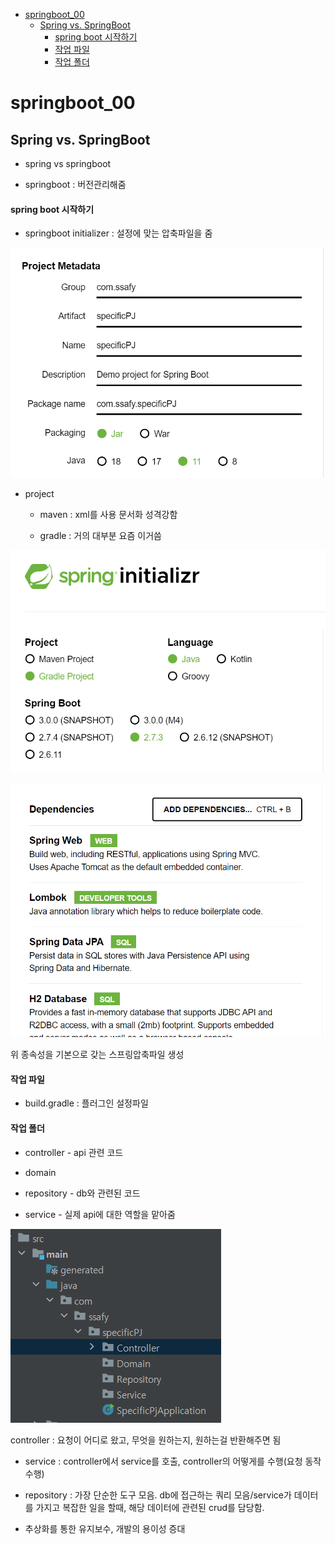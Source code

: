 - [springboot_00](#springboot_00)
  - [Spring vs. SpringBoot](#spring-vs-springboot)
      - [spring boot 시작하기](#spring-boot-시작하기)
      - [작업 파일](#작업-파일)
      - [작업 폴더](#작업-폴더)
# springboot_00

## Spring vs. SpringBoot

- spring vs springboot 

- springboot : 버전관리해줌

#### spring boot 시작하기

- springboot initializer : 설정에 맞는 압축파일을 줌  

![2022-08-22-16-39-46-image.png](https://github.com/seho27060/TIL/blob/8ad96db3ef58f58e9382d60aa248cdcaa0cebde2/Springboot/220822%20springboot%2000/images/2022-08-22-16-39-31-image.png)

- project 
  
  - maven : xml를 사용 문서화 성격강함
  
  - gradle : 거의 대부분 요즘 이거씀 

![2022-08-22-16-39-31-image.png](https://github.com/seho27060/TIL/blob/8ad96db3ef58f58e9382d60aa248cdcaa0cebde2/Springboot/220822%20springboot%2000/images/2022-08-22-16-39-46-image.png)

![2022-08-22-16-43-36-image.png](https://github.com/seho27060/TIL/blob/8ad96db3ef58f58e9382d60aa248cdcaa0cebde2/Springboot/220822%20springboot%2000/images/2022-08-22-16-43-36-image.png)

위 종속성을 기본으로 갖는 스프링압축파일 생성

#### 작업 파일

- build.gradle : 플러그인 설정파일

#### 작업 폴더

- controller - api 관련 코드

- domain

- repository - db와 관련된 코드

- service - 실제 api에 대한 역할을 맡아줌

![2022-08-22-19-36-55-image.png](https://github.com/seho27060/TIL/blob/8ad96db3ef58f58e9382d60aa248cdcaa0cebde2/Springboot/220822%20springboot%2000/images/2022-08-22-19-36-55-image.png)

controller : 요청이 어디로 왔고, 무엇을 원하는지, 원하는걸 반환해주면 됨

- service : controller에서 service를 호출, controller의 어떻게를 수행(요청 동작 수행)

- repository : 가장 단순한 도구 모음. db에 접근하는 쿼리 모음/service가 데이터를 가지고 복잡한 일을 할때, 해당 데이터에 관련된 crud를 담당함.

- 추상화를 통한 유지보수, 개발의 용이성 증대

